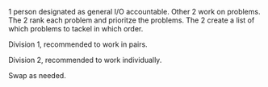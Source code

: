 1 person designated as general I/O accountable. 
Other 2 work on problems.
The 2 rank each problem and prioritze the problems.
The 2 create a list of which problems to tackel in which order.

Division 1, recommended to work in pairs.

Division 2, recommended to work individually.

Swap as needed.
